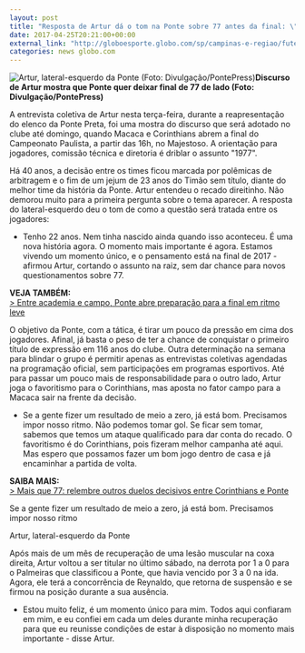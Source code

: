 ```yaml
---
layout: post
title: "Resposta de Artur dá o tom na Ponte sobre 77 antes da final: \"Outra história\" "
date: 2017-04-25T20:21:00+00:00
external_link: "http://globoesporte.globo.com/sp/campinas-e-regiao/futebol/times/ponte-preta/noticia/2017/04/discurso-de-artur-da-o-tom-na-ponte-sobre-77-antes-da-final-outra-historia.html"
categories: news globo.com
---
```

 ![Artur, lateral-esquerdo da Ponte (Foto: Divulgação/PontePress)](http://s2.glbimg.com/QKQvBu7frooeeDuRTjucHKYeuls=/0x77:640x923/300x397/s.glbimg.com/es/ge/f/original/2017/04/04/artur.jpg "Artur, lateral-esquerdo da Ponte (Foto: Divulgação/PontePress)")**Discurso de Artur mostra que Ponte quer deixar final de 77 de lado (Foto: Divulgação/PontePress)**

A entrevista coletiva de Artur nesta terça-feira, durante a reapresentação do elenco da Ponte Preta, foi uma mostra do discurso que será adotado no clube até domingo, quando Macaca e Corinthians abrem a final do Campeonato Paulista, a partir das 16h, no Majestoso. A orientação para jogadores, comissão técnica e diretoria é driblar o assunto "1977".

Há 40 anos, a decisão entre os times ficou marcada por polêmicas de arbitragem e o fim de um jejum de 23 anos do Timão sem título, diante do melhor time da história da Ponte. Artur entendeu o recado direitinho.&nbsp;Não demorou muito para a primeira pergunta sobre o tema aparecer. A resposta do lateral-esquerdo deu o tom de como a questão será tratada entre os jogadores:

- Tenho 22 anos. Nem tinha nascido ainda quando isso aconteceu. É uma nova história agora. O momento mais importante é agora. Estamos vivendo um momento único, e o pensamento está na final de 2017 - afirmou Artur, cortando o assunto na raiz, sem dar chance para novos questionamentos sobre 77.&nbsp;

**VEJA TAMBÉM:**  
[\>&nbsp;Entre academia e campo, Ponte abre preparação para a final em ritmo leve](http://globoesporte.globo.com/sp/campinas-e-regiao/futebol/times/ponte-preta/noticia/2017/04/entre-academia-e-campo-ponte-abre-preparacao-para-final-em-ritmo-leve.html)

O objetivo da Ponte, com a tática, é tirar um pouco da pressão em cima dos jogadores. Afinal, já basta o peso de ter a chance de conquistar o primeiro título de expressão em 116 anos do clube. Outra determinação na semana para blindar o grupo é permitir apenas as entrevistas coletivas agendadas na programação oficial, sem participações em programas esportivos. Até para passar um pouco mais de responsabilidade para o outro lado, Artur joga o favoritismo para o Corinthians, mas aposta no fator campo para a Macaca sair na frente da decisão.&nbsp;

- Se a gente fizer um resultado de meio a zero, já está bom. Precisamos impor nosso ritmo. Não podemos tomar gol. Se ficar sem tomar, sabemos que temos um ataque qualificado para dar conta do recado. O favoritismo é do Corinthians, pois fizeram melhor campanha até aqui. Mas espero que possamos fazer um bom jogo dentro de casa e já encaminhar a partida de volta.&nbsp;

**SAIBA MAIS:**  
[\>&nbsp;Mais que 77: relembre outros duelos decisivos entre Corinthians e Ponte](http://globoesporte.globo.com/sp/campinas-e-regiao/futebol/campeonato-paulista/noticia/2017/04/mais-que-77-relembre-outros-duelos-decisivos-entre-corinthians-e-ponte.html)

Se a gente fizer um resultado de meio a zero, já está bom. Precisamos impor nosso ritmo&nbsp;

Artur, lateral-esquerdo da Ponte

Após mais de um mês de recuperação de uma lesão muscular na coxa direita, Artur voltou a ser titular no último sábado, na derrota por 1 a 0 para o Palmeiras que classificou a Ponte, que havia vencido por 3 a 0 na ida. Agora, ele terá a concorrência de Reynaldo, que retorna de suspensão e se firmou na posição durante a sua ausência.&nbsp;

- Estou muito feliz, é um momento único para mim. Todos aqui confiaram em mim, e eu confiei em cada um deles durante minha recuperação para que eu reunisse condições de estar à disposição no momento mais importante - disse Artur.

